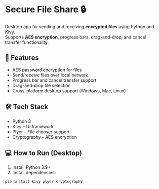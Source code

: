 # Secure File Share 🔒

Desktop app for sending and receiving **encrypted files** using Python and Kivy.  
Supports **AES encryption**, progress bars, drag-and-drop, and cancel transfer functionality.  

## 🚀 Features

- AES password encryption for files  
- Send/receive files over local network  
- Progress bar and cancel transfer support  
- Drag-and-drop file selection  
- Cross-platform desktop support (Windows, Mac, Linux)  

## 🛠️ Tech Stack

- Python 3  
- Kivy – UI framework  
- Plyer – File chooser support  
- Cryptography – AES encryption  

## 💻 How to Run (Desktop)

1. Install Python 3.9+  
2. Install dependencies:
```bash
pip install kivy plyer cryptography

